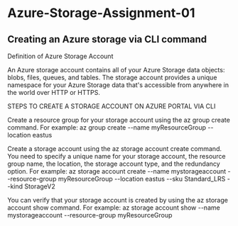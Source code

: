 # Azure-Storage-Assignment-01
## Creating an Azure storage via CLI command

Definition of Azure Storage Account

An Azure storage account contains all of your Azure Storage data objects: blobs, files, queues, and tables. 
The storage account provides a unique namespace for your Azure Storage data that's accessible from anywhere in the world over HTTP or HTTPS.

STEPS TO CREATE A STORAGE ACCOUNT ON AZURE PORTAL VIA CLI

Create a resource group for your storage account using the az group create command. 
For example: az group create --name myResourceGroup --location eastus

Create a storage account using the az storage account create command. You need to specify a unique name for your storage account, the resource group name, the location, the storage account type, and the redundancy option. For example: az storage account create --name mystorageaccount --resource-group myResourceGroup --location eastus --sku Standard_LRS --kind StorageV2

You can verify that your storage account is created by using the az storage account show command. For example: az storage account show --name mystorageaccount --resource-group myResourceGroup
